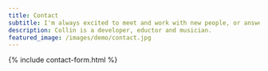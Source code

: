 ```yaml
---
title: Contact
subtitle: I'm always excited to meet and work with new people, or answer any questions about content on this site!
description: Collin is a developer, eductor and musician.
featured_image: /images/demo/contact.jpg
---
```


{% include contact-form.html %}